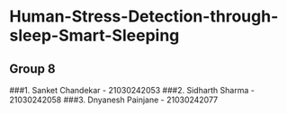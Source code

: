 # Human-Stress-Detection-through-sleep-Smart-Sleeping

## Group 8

###1. Sanket Chandekar   - 21030242053
###2. Sidharth Sharma       - 21030242058
###3. Dnyanesh Painjane  - 21030242077
